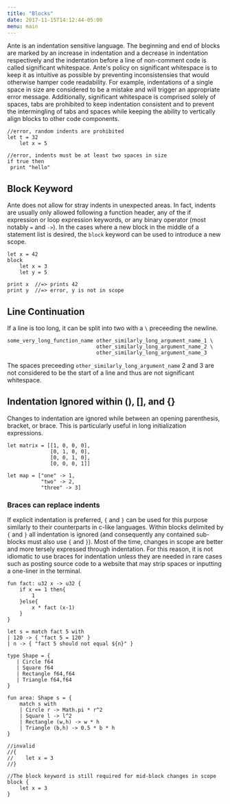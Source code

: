 ```yaml
---
title: "Blocks"
date: 2017-11-15T14:12:44-05:00
menu: main
---
```


Ante is an indentation sensitive language.
The beginning and end of blocks are marked by an increase in
indentation and a decrease in indentation respectively and the
indentation before a line of non-comment code is called
significant whitespace.  Ante's policy on significant whitespace is
to keep it as intuitive as possible by preventing inconsistensies that
would otherwise hamper code readability.  For example, indentations of
a single space in size are considered to be a mistake and will trigger
an appropriate error message.  Additionally, significant whitespace is
comprised solely of spaces, tabs are prohibited to keep indentation
consistent and to prevent the intermingling of tabs and spaces while
keeping the ability to vertically align blocks to other code components.

```ante
//error, random indents are prohibited
let t = 32
    let x = 5

//error, indents must be at least two spaces in size
if true then
 print "hello"
```
## Block Keyword

Ante does not allow for stray indents in unexpected areas.  In fact,
indents are usually only allowed following a function header, any of
the if expression or loop expression keywords, or any binary operator
(most notably `=` and `->`).  In the cases where a new block in the
middle of a statement list is desired, the `block` keyword
can be used to introduce a new scope.

```ante
let x = 42
block
    let x = 3
    let y = 5

print x  //=> prints 42
print y  //=> error, y is not in scope
```

## Line Continuation

If a line is too long, it can be split into two with a `\` preceeding
the newline.

```ante
some_very_long_function_name other_similarly_long_argument_name_1 \
                             other_similarly_long_argument_name_2 \
                             other_similarly_long_argument_name_3
```

The spaces preceeding `other_similarly_long_argument_name` 2 and 3 are
not considered to be the start of a line and thus are not significant whitespace.

## Indentation Ignored within (), [], and {}

Changes to indentation are ignored while between an opening
parenthesis, bracket, or brace.  This is particularly useful
in long initialization expressions.

```ante
let matrix = [[1, 0, 0, 0],
              [0, 1, 0, 0],
              [0, 0, 1, 0],
              [0, 0, 0, 1]]

let map = ["one" -> 1,
           "two" -> 2,
           "three" -> 3]
```

### Braces can replace indents

If explicit indentation is preferred, `{` and `}` can be used for this
purpose similarly to their counterparts in c-like languages.  Within
blocks delimited by `{` and `}` all indentation is ignored (and consequently
any contained sub-blocks must also use `{` and `}`).  Most of the time,
changes in scope are better and more tersely expressed through indentation.
For this reason, it is not idiomatic to use braces for indentation unless they
are needed in rare cases such as posting source code to a website that may
strip spaces or inputting a one-liner in the terminal.

```ante
fun fact: u32 x -> u32 {
    if x == 1 then{
        1
    }else{
        x * fact (x-1)
    }
}

let s = match fact 5 with
| 120 -> { "fact 5 = 120" }
| n -> { "fact 5 should not equal ${n}" }

type Shape = {
   | Circle f64
   | Square f64
   | Rectangle f64,f64
   | Triangle f64,f64
}

fun area: Shape s = {
    match s with
    | Circle r -> Math.pi * r^2
    | Square l -> l^2
    | Rectangle (w,h) -> w * h
    | Triangle (b,h) -> 0.5 * b * h
}

//invalid
//{
//    let x = 3
//}

//The block keyword is still required for mid-block changes in scope
block {
    let x = 3
}
```

